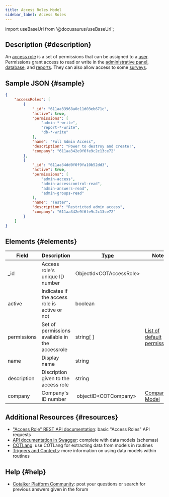 ```yaml
---
title: Access Roles Model
sidebar_label: Access Roles
---
```

import useBaseUrl from '@docusaurus/useBaseUrl';



## Description {#description}
An [access role](/docs/documentation/admin/admin_accessrole) is a set of permissions that can be assigned to a [user](/docs/documentation/admin/users).
Permissions grant access to read or write in the [administrative panel](/docs/documentation/admin/admin_overview), [database](/docs/documentation/client/database), and [reports](/docs/documentation/client/reports). They can also allow access to some [surveys](/docs/documentation/admin/survey/survey_overview).

## Sample JSON {#sample}

```json
{
    "accessRoles": [
        {
            "_id": "611aa33968a0c11d03eb671c",
            "active": true,
            "permissions": [
                "admin-*-write",
                "report-*-write",
                "db-*-write"
            ],
            "name": "Full Admin Access",
            "description": "Power to destroy and create!",
            "company": "611aa342e9f6fe9c2c13ce72"
        },
        {
            "_id": "611aa34dd0f0f9fa10b52dd3",
            "active": true,
            "permissions": [
                "admin-access",
                "admin-accesscontrol-read",
                "admin-answers-read",
                "admin-groups-read"
            ],
            "name": "Tester",
            "description": "Restricted admin access",
            "company": "611aa342e9f6fe9c2c13ce72"
        }
    ]
}
```

## Elements {#elements}

| Field | Description | [Type](/docs/documentation/models/overview_model#data-types) | Notes |
| ----  | -------- | ---- | ---- |
| _id | Access role's unique ID number | ObjectId<COTAccessRole\> | |
| active | Indicates if the access role is active or not | boolean | |
| permissions | Set of permissions available in the accessrole | string[ ] | [List of default permissions](/docs/documentation/admin/admin_accessrole#default-permissions)
| name  | Display name | string | |
| description | Discription given to the access role | string | |
| company | Company's ID number | objectID<COTCompany\> | [Company Model](/docs/documentation/models/model_company) |


## Additional Resources {#resources}

- ["Access Role" REST API documentation](/docs/documentation/api/users/accessroles): basic "Access Roles" API requests
- [API documentation in Swagger](https://www.cotalker.com/swagger/core/?key=woubtjf4olr0t4zgutuwn6scbcm6hd3qh1cgl5obmohpbm3mfublnwcvv67lodgjvd3h86s9ppshtvmf95gepsqh6nizq9liu7f): complete with data models (schemas)
- [COTLang](/docs/documentation/automation/admin_cotlang): use COTLang for extracting data from models in routines
- [Triggers and Contexts](/docs/documentation/automation/triggers_and_contexts): more information on using data models within routines

## Help {#help}

- [Cotalker Platform Community](https://github.com/Cotalker/documentation/discussions): post your questions or search for previous answers given in the forum